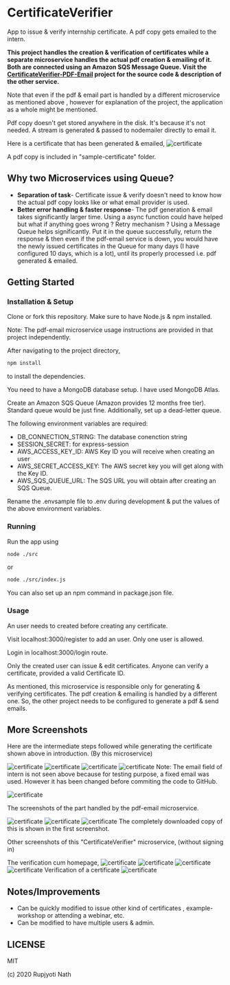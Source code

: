 # CertificateVerifier
App to issue & verify internship certificate. A pdf copy gets emailed to the intern.

**This project handles the creation & verification of certificates while a separate microservice handles the actual pdf creation & emailing of it. Both are connected using an Amazon SQS Message Queue. Visit the [CertificateVerifier-PDF-Email](https://github.com/rupjyotinath/CertificateVerifier-PDF-Email) project for the source code & description of the other service.**

Note that even if the pdf & email part is handled by a different microservice as mentioned above , however for explanation of the project, the application as a whole might be mentioned.

Pdf copy doesn't get stored anywhere in the disk. It's because it's not needed. A stream is generated & passed to nodemailer directly to email it.

Here is a certificate that has been generated & emailed,
![certificate](screenshots/certificate.png)

A pdf copy is included in "sample-certificate" folder.


## Why two Microservices using Queue?

* **Separation of task**- Certificate issue & verify doesn't need to know how the actual pdf copy looks like or what email provider is used.
* **Better error handling & faster response**- The pdf generation & email takes significantly larger time. Using a async function could have helped but what if anything goes wrong ? Retry mechanism ? Using a Message Queue helps significantly. Put it in the queue successfully, return the response & then even if the pdf-email service is down, you would have the newly issued certificates in the Queue for many days (I have configured 10 days, which is a lot), until its properly processed i.e. pdf generated & emailed.

## Getting Started

### Installation & Setup
Clone or fork this repository.
Make sure to have Node.js & npm installed.

Note: The pdf-email microservice usage instructions are provided in that project independently.

After navigating to the project directory,
```bash
npm install
```
to install the dependencies.

You need to have a MongoDB database setup. I have used MongoDB Atlas.

Create an Amazon SQS Queue (Amazon provides 12 months free tier). Standard queue would be just fine. Additionally, set up a dead-letter queue.

The following environment variables are required:
* DB_CONNECTION_STRING: The database conenction string
* SESSION_SECRET: for express-session
* AWS_ACCESS_KEY_ID: AWS Key ID you will receive when creating an user
* AWS_SECRET_ACCESS_KEY: The AWS secret key you will get along with the Key ID.
* AWS_SQS_QUEUE_URL: The SQS URL you will obtain after creating an SQS Queue.

Rename the .envsample file to .env during development & put the values of the above environment variables.

### Running
Run the app using 
```bash
node ./src
```
or
```bash
node ./src/index.js
```

You can also set up an npm command in package.json file.


### Usage

An user needs to created before creating any certificate.

Visit localhost:3000/register to add an user. Only one user is allowed.

Login in localhost:3000/login route.

Only the created user can issue & edit certificates.
Anyone can verify a certificate, provided a valid Certificate ID.

As mentioned, this microservice is responsible only for generating & verifying certificates. The pdf creation & emailing is handled by a different one. So, the other project needs to be configured to generate a pdf & send emails.


## More Screenshots
Here are the intermediate steps followed while generating the certificate shown above in introduction. (By this microservice)


![certificate](screenshots/2.png)
![certificate](screenshots/3.png)
![certificate](screenshots/4.png)
![certificate](screenshots/5.png)
Note: The email field of intern is not seen above because for testing purpose, a fixed email was used. However it has been changed before commiting the code to GitHub.

![certificate](screenshots/6.png)


The screenshots of the part handled by the pdf-email microservice.

![certificate](screenshots/12.png)
![certificate](screenshots/13.png)
![certificate](screenshots/14.png)
The completely downloaded copy of this is shown in the first screenshot.

Other screenshots of this "CertificateVerifier" microservice, (without signing in)

The verification cum homepage,
![certificate](screenshots/1.png)
![certificate](screenshots/8.png)
![certificate](screenshots/9.png)
![certificate](screenshots/10.png)
Verification of a certificate
![certificate](screenshots/11.png)


## Notes/Improvements
* Can be quickly modified to issue other kind of certificates , example- workshop or attending a webinar, etc.
* Can be modified to have multiple users & admin.

## LICENSE
MIT

(c) 2020 Rupjyoti Nath